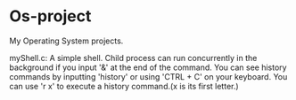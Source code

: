 # Os-project
My Operating System projects.

myShell.c: A simple shell. Child process can run concurrently in the background if you input '&' at the end of the command. You can see history commands by inputting 'history' or using 'CTRL + C' on your keyboard.  You can use 'r x' to execute a history command.(x is its first letter.)
